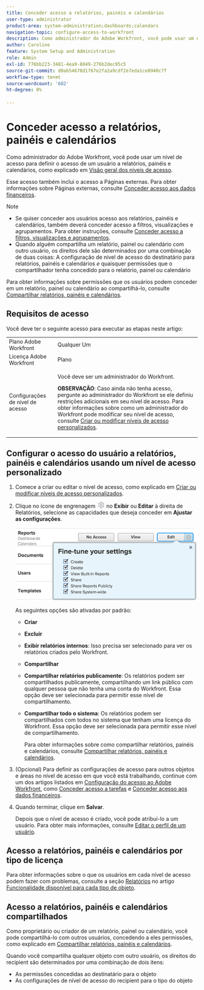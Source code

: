 ```yaml
---
title: Conceder acesso a relatórios, painéis e calendários
user-type: administrator
product-area: system-administration;dashboards;calendars
navigation-topic: configure-access-to-workfront
description: Como administrador do Adobe Workfront, você pode usar um nível de acesso para definir o acesso de um usuário a relatórios, painéis e calendários no Workfront.
author: Caroline
feature: System Setup and Administration
role: Admin
exl-id: 776bb223-3481-4ea9-8049-276b2dec95c5
source-git-commit: d0ab54670d1767e2fa2a9cdf2e7eda1ce8940c7f
workflow-type: tm+mt
source-wordcount: '602'
ht-degree: 0%

---
```


# Conceder acesso a relatórios, painéis e calendários

Como administrador do Adobe Workfront, você pode usar um nível de acesso para definir o acesso de um usuário a relatórios, painéis e calendários, como explicado em [Visão geral dos níveis de acesso](../../../administration-and-setup/add-users/access-levels-and-object-permissions/access-levels-overview.md).

Esse acesso também inclui o acesso a Páginas externas. Para obter informações sobre Páginas externas, consulte [Conceder acesso aos dados financeiros](../../../administration-and-setup/add-users/configure-and-grant-access/grant-access-financial.md).

>[!NOTE]
>
>* Se quiser conceder aos usuários acesso aos relatórios, painéis e calendários, também deverá conceder acesso a filtros, visualizações e agrupamentos. Para obter instruções, consulte [Conceder acesso a filtros, visualizações e agrupamentos](../../../administration-and-setup/add-users/configure-and-grant-access/grant-access-fvg.md).
>* Quando alguém compartilha um relatório, painel ou calendário com outro usuário, os direitos dele são determinados por uma combinação de duas coisas: A configuração de nível de acesso do destinatário para relatórios, painéis e calendários _e_ quaisquer permissões que o compartilhador tenha concedido para o relatório, painel ou calendário
>
>Para obter informações sobre permissões que os usuários podem conceder em um relatório, painel ou calendário ao compartilhá-lo, consulte [Compartilhar relatórios, painéis e calendários](../../../workfront-basics/grant-and-request-access-to-objects/permissions-reports-dashboards-calendars.md).

## Requisitos de acesso

Você deve ter o seguinte acesso para executar as etapas neste artigo:

<table style="table-layout:auto"> 
 <col> 
 <col> 
 <tbody> 
  <tr> 
   <td role="rowheader">Plano Adobe Workfront</td> 
   <td>Qualquer Um</td> 
  </tr> 
  <tr> 
   <td role="rowheader">Licença Adobe Workfront</td> 
   <td>Plano</td> 
  </tr> 
  <tr> 
   <td role="rowheader">Configurações de nível de acesso</td> 
   <td> <p>Você deve ser um administrador do Workfront.</p> <p><b>OBSERVAÇÃO</b>: Caso ainda não tenha acesso, pergunte ao administrador do Workfront se ele definiu restrições adicionais em seu nível de acesso. Para obter informações sobre como um administrador do Workfront pode modificar seu nível de acesso, consulte <a href="../../../administration-and-setup/add-users/configure-and-grant-access/create-modify-access-levels.md" class="MCXref xref" data-mc-variable-override="">Criar ou modificar níveis de acesso personalizados</a>.</p> </td> 
  </tr> 
 </tbody> 
</table>

## Configurar o acesso do usuário a relatórios, painéis e calendários usando um nível de acesso personalizado

1. Comece a criar ou editar o nível de acesso, como explicado em [Criar ou modificar níveis de acesso personalizados](../../../administration-and-setup/add-users/configure-and-grant-access/create-modify-access-levels.md).
1. Clique no ícone de engrenagem ![](assets/gear-icon-settings.png) no **Exibir** ou **Editar** à direita de Relatórios, selecione as capacidades que deseja conceder em **Ajustar as configurações**.

   ![reports_access.png](assets/reports-access.png)

   As seguintes opções são ativadas por padrão:

   * **Criar**
   * **Excluir**
   * **Exibir relatórios internos**: Isso precisa ser selecionado para ver os relatórios criados pelo Workfront.
   * **Compartilhar**
   * **Compartilhar relatórios publicamente**: Os relatórios podem ser compartilhados publicamente, compartilhando um link público com qualquer pessoa que não tenha uma conta do Workfront. Essa opção deve ser selecionada para permitir esse nível de compartilhamento.
   * **Compartilhar todo o sistema**: Os relatórios podem ser compartilhados com todos no sistema que tenham uma licença do Workfront. Essa opção deve ser selecionada para permitir esse nível de compartilhamento.

      Para obter informações sobre como compartilhar relatórios, painéis e calendários, consulte [Compartilhar relatórios, painéis e calendários](../../../workfront-basics/grant-and-request-access-to-objects/permissions-reports-dashboards-calendars.md).

1. (Opcional) Para definir as configurações de acesso para outros objetos e áreas no nível de acesso em que você está trabalhando, continue com um dos artigos listados em [Configuração do acesso ao Adobe Workfront](../../../administration-and-setup/add-users/configure-and-grant-access/configure-access.md), como [Conceder acesso a tarefas](../../../administration-and-setup/add-users/configure-and-grant-access/grant-access-tasks.md) e [Conceder acesso aos dados financeiros](../../../administration-and-setup/add-users/configure-and-grant-access/grant-access-financial.md).
1. Quando terminar, clique em **Salvar**.

   Depois que o nível de acesso é criado, você pode atribuí-lo a um usuário. Para obter mais informações, consulte [Editar o perfil de um usuário](../../../administration-and-setup/add-users/create-and-manage-users/edit-a-users-profile.md).

## Acesso a relatórios, painéis e calendários por tipo de licença

Para obter informações sobre o que os usuários em cada nível de acesso podem fazer com problemas, consulte a seção [Relatórios](../../../administration-and-setup/add-users/access-levels-and-object-permissions/functionality-available-for-each-object-type.md#reports) no artigo [Funcionalidade disponível para cada tipo de objeto](../../../administration-and-setup/add-users/access-levels-and-object-permissions/functionality-available-for-each-object-type.md).

## Acesso a relatórios, painéis e calendários compartilhados

Como proprietário ou criador de um relatório, painel ou calendário, você pode compartilhá-lo com outros usuários, concedendo a eles permissões, como explicado em [Compartilhar relatórios, painéis e calendários](../../../workfront-basics/grant-and-request-access-to-objects/permissions-reports-dashboards-calendars.md).

<!--
<div data-mc-conditions="QuicksilverOrClassic.Draft mode">
<p>If you make changes here, make them also in the "Grant access to" articles where this snippet had to be converted to text:</p>
<p>* reports, dashboards, and calendars</p>
<p>* financial data</p>
<p>* issue</p>
</div>
-->

Quando você compartilha qualquer objeto com outro usuário, os direitos do recipient são determinados por uma combinação de dois itens:

* As permissões concedidas ao destinatário para o objeto
* As configurações de nível de acesso do recipient para o tipo do objeto
